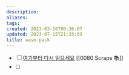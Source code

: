 ```yaml
---
description:
aliases: 
tags: 
created: 2023-03-16T00:36:07
updated: 2023-07-15T21:33:03
title: wasm-pack
---
```

- [ ] [여기부터 다시 읽으세요](https://rustwasm.github.io/docs/wasm-pack/tutorials/npm-browser-packages/getting-started/manual-setup.html) [[0080 Scraps 📚]]
- [ ] 
